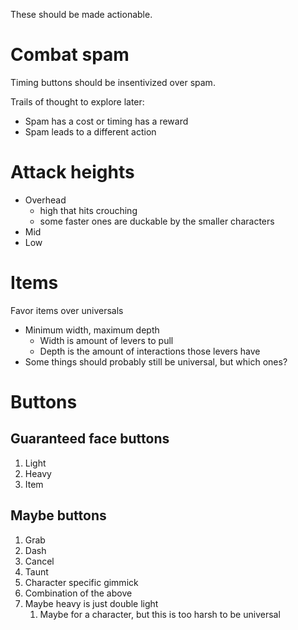 These should be made actionable.

# Combat spam
Timing buttons should be insentivized over spam.

Trails of thought to explore later:
- Spam has a cost or timing has a reward
- Spam leads to a different action

# Attack heights
- Overhead
	- high that hits crouching
	- some faster ones are duckable by the smaller characters
- Mid
- Low

# Items
Favor items over universals
- Minimum width, maximum depth
	- Width is amount of levers to pull
	- Depth is the amount of interactions those levers have
- Some things should probably still be universal, but which ones?

# Buttons
## Guaranteed face buttons
1. Light
2. Heavy
3. Item

## Maybe buttons
1. Grab
2. Dash
3. Cancel
4. Taunt
5. Character specific gimmick
6. Combination of the above
7. Maybe heavy is just double light
	1. Maybe for a character, but this is too harsh to be universal

